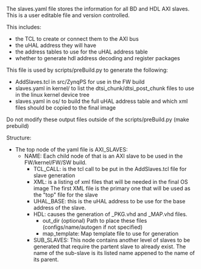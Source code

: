 The slaves.yaml file stores the information for all BD and HDL AXI slaves.
This is a user editable file and version controlled.

This includes:
 - the TCL to create or connect them to the AXI bus
 - the uHAL address they will have
 - the address tables to use for the uHAL address table
 - whether to generate hdl address decoding and register packages

This file is used by scripts/preBuild.py to generate the following:
 - AddSlaves.tcl in src/ZynqPS for use in the FW build
 - slaves.yaml in kernel/ to list the dtsi_chunk/dtsi_post_chunk files to use in the linux kernel device tree
 - slaves.yaml in os/ to build the full uHAL address table and which xml files should be copied to the final image

Do not modify these output files outside of the scripts/preBuild.py (make prebuild)

Structure:
 - The top node of the yaml file is AXI_SLAVES:
   - NAME: Each child node of that is an AXI slave to be used in the FW/kernel/FW/SW build. 
     - TCL_CALL: is the tcl call to be put in the AddSlaves.tcl file for slave generation
     - XML: is a listing of xml files that will be needed in the final OS image
         The first XML file is the primary one that will be used as the "top" file for the slave
     - UHAL_BASE: this is the uHAL address to be use for the base address of the slave. 
     - HDL: causes the generation of  _PKG.vhd and _MAP.vhd files.
       - out_dir (optional)  Path to place these files (configs/name/autogen if not specified)
       - map_template:  Map template file to use for generation
     - SUB_SLAVES:  This node contains another level of slaves to be generated that require the partent slave to already exist. 
         The name of the sub-slave is its listed name appened to the name of its parent.


